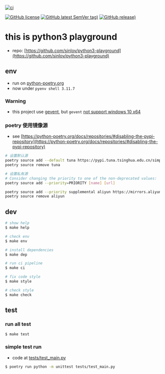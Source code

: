 [![ci](https://github.com/sinlov/python3-playground/actions/workflows/ci.yml/badge.svg)](https://github.com/sinlov/python3-playground/actions/workflows/ci.yml)

[![GitHub license](https://img.shields.io/github/license/sinlov/python3-playground)](https://github.com/sinlov/python3-playground)
[![GitHub latest SemVer tag)](https://img.shields.io/github/v/tag/sinlov/python3-playground)](https://github.com/sinlov/python3-playground/tags)
[![GitHub release)](https://img.shields.io/github/v/release/sinlov/python3-playground)](https://github.com/sinlov/python3-playground/releases)

# this is python3 playground

- repo: [https://github.com/sinlov/python3-playground](https://github.com/sinlov/python3-playground)

## env

- run on [python-poetry.org](https://python-poetry.org/docs/)
- now under `pyenv shell 3.11.7`

### Warning

- this project use [gevent](https://www.gevent.org/), but `gevent` [not support windows 10 x64](https://github.com/gevent/gevent/issues/1918)

### poetry 使用镜像源

- see [https://python-poetry.org/docs/repositories/#disabling-the-pypi-repository](https://python-poetry.org/docs/repositories/#disabling-the-pypi-repository)

```bash
# 设置默认源
poetry source add --default tuna https://pypi.tuna.tsinghua.edu.cn/simple/
poetry source remove tuna

# 设置私有源
# Consider changing the priority to one of the non-deprecated values: 'default', 'primary', 'supplemental', 'explicit'
poetry source add --priority=PRIORITY [name] [url]

poetry source add --priority supplemental aliyun https://mirrors.aliyun.com/pypi/simple
poetry source remove aliyun
```

## dev

```bash
# show help
$ make help

# check env
$ make env

# install dependencies
$ make dep

# run ci pipeline
$ make ci

# fix code style
$ make style

# check style
$ make check
```

## test

### run all test

```bash
$ make test
```

### simple test run

- code at [tests/test_main.py](tests/test_main.py)

```bash
$ poetry run python -m unittest tests/test_main.py
```